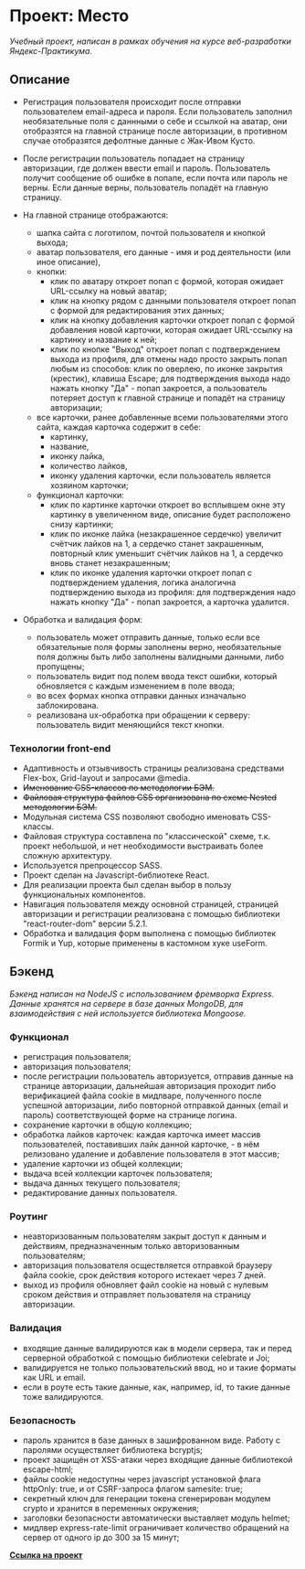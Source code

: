 # Проект: Место

_Учебный проект, написан в рамках обучения на курсе веб-разработки Яндекс-Практикума._

## Описание

- Регистрация пользователя происходит после отправки пользователем email-адреса и пароля. Если пользователь заполнил необязательные поля с даннными о себе и ссылкой на аватар, они отобразятся на главной странице после авторизации, в противном случае отобразятся дефолтные данные с Жак-Ивом Кусто.

- После регистрации пользователь попадает на страницу авторизации, где должен ввести email и пароль. Пользователь получит сообщение об ошибке в попапе, если почта или пароль не верны. Если данные верны, пользователь попадёт на главную страницу.

- На главной странице отображаются:

  - шапка сайта с логотипом, почтой пользователя и кнопкой выхода;
  - аватар пользователя, его данные - имя и род деятельности (или иное описание),
  - кнопки:
    - клик по аватару откроет попап с формой, которая ожидает URL-ссылку на новый аватар;
    - клик на кнопку рядом с данными пользователя откроет попап с формой для редактирования этих данных;
    - клик на кнопку добавления карточки откроет попап с формой добавления новой карточки, которая ожидает URL-ссылку на картинку и название к ней;
    - клик по кнопке "Выход" откроет попап с подтверждением выхода из профиля, для отмены надо просто закрыть попап любым из способов: клик по оверлею, по иконке закрытия (крестик), клавиша Escape; для подтверждения выхода надо нажать кнопку "Да" - попап закроется, а пользователь потеряет доступ к главной странице и попадёт на страницу авторизации;
  - все карточки, ранее добавленные всеми пользователями этого сайта, каждая карточка содержит в себе:
    - картинку,
    - название,
    - иконку лайка,
    - количество лайков,
    - иконку удаления карточки, если пользователь является хозяином карточки;
  - функционал карточки:
    - клик по картинке карточки откроет во всплывшем окне эту картинку в увеличенном виде, описание будет расположено снизу картинки;
    - клик по иконке лайка (незакрашенное сердечко) увеличит счётчик лайков на 1, а сердечко станет закрашенным, повторный клик уменьшит счётчик лайков на 1, а сердечко вновь станет незакрашенным;
    - клик по иконке удаления карточки откроет попап с подтверждением удаления, логика аналогична подтверждению выхода из профиля: для подтверждения надо нажать кнопку "Да" - попап закроется, а карточка удалится.

- Обработка и валидация форм:
  - пользователь может отправить данные, только если все обязательные поля формы заполнены верно, необязательные поля должны быть либо заполнены валидными данными, либо пропущены;
  - пользователь видит под полем ввода текст ошибки, который обновляется с каждым изменением в поле ввода;
  - во всех формах кнопка отправки данных изначально заблокирована.
  - реализована ux-обработка при обращении к серверу: пользователь видит меняющийся текст кнопки.

### Технологии front-end

- Адаптивность и отзывчивость страницы реализована средствами Flex-box, Grid-layout и запросами @media.
- ~~Именование CSS-классов по методологии БЭМ.~~
- ~~Файловая структура файлов CSS организована по схеме Nested методологии БЭМ.~~
- Модульная система CSS позволяют свободно именовать CSS-классы.
- Файловая структура составлена по "классической" схеме, т.к. проект небольшой, и нет необходимости выстраивать более сложную архитектуру.
- Используется препроцессор SASS.
- Проект сделан на Javascript-библиотеке React.
- Для реализации проекта был сделан выбор в пользу функциональных компонентов.
- Навигация пользователя между основной страницей, страницей авторизации и регистрации реализована с помощью библиотеки "react-router-dom" версии 5.2.1.
- Обработка и валидация форм выполнена с помощью библиотек Formik и Yup, которые применены в кастомном хуке useForm.

## Бэкенд

_Бэкенд написан на NodeJS с использованием фремворка Express. Данные хранятся на сервере в базе данных MongoDB, для взаимодействия с ней используется библиотека Mongoose._

### Функционал

- регистрация пользователя;
- авторизация пользователя;
- после регистрации пользователь авторизуется, отправив данные на странице авторизации, дальнейшая авторизация проходит либо верификацией файла cookie в мидлваре, полученного после успешной авторизации, либо повторной отправкой данных (email и пароль) соответствующей форме на странице логина.
- сохранение карточки в общую коллекцию;
- обработка лайков карточек: каждая карточка имеет массив пользователей, поставивших лайк данной карточке, - в нём релизовано удаление и добавление пользователя в этот массив;
- удаление карточки из общей коллекции;
- выдача всей коллекции карточек пользователя;
- выдача данных текущего пользователя;
- редактирование данных пользователя.

### Роутинг

- неавторизованным пользователям закрыт доступ к данным и действиям, предназначенным только авторизованным пользователям;
- авторизация пользователя осществляется отправкой браузеру файла cookie, срок действия которого истекает через 7 дней.
- выход из профиля обновляет файл cookie на новый с нулевым сроком действия и отправляет пользователя на страницу авторизации.

### Валидация

- входящие данные валидируются как в модели сервера, так и перед серверной обработкой с помощью библиотеки celebrate и Joi;
- валидируется не только пользовательский ввод, но и такие форматы как URL и email.
- если в роуте есть такие данные, как, например, id, то такие данные тоже валидируются.

### Безопасность

- пароль хранится в базе данных в зашифрованном виде. Работу с паролями осуществляет библиотека bcryptjs;
- проект защищён от XSS-атаки через входящие данные библиотекой escape-html;
- файлы cookie недоступны через javascript установкой флага httpOnly: true, и от CSRF-запроса флагом samesite: true;
- секретный ключ для генерации токена сгенерирован модулем crypto и хранится в переменных окружения;
- заголовки безопасности автоматически выставляет модуль helmet;
- мидлвер express-rate-limit ограничивает количество обращений на сервер от одного ip до 300 за 15 минут;

**[Ссылка на проект](https://moovies.nomoredomains.work)**
